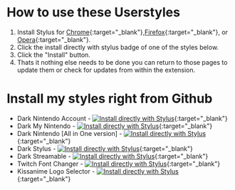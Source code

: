 # How to use these Userstyles
1. Install Stylus for [Chrome](https://chrome.google.com/webstore/detail/stylus/clngdbkpkpeebahjckkjfobafhncgmne){:target="_blank"},[Firefox](https://addons.mozilla.org/firefox/addon/styl-us/){:target="_blank"}, or [Opera](https://addons.opera.com/en/extensions/details/stylus/){:target="_blank"}. 
2. Click the install directly with stylus badge of one of the styles below.
3. Click the "Install" button.
4. Thats it nothing else needs to be done you can return to those pages to update them or check for updates from within the extension.

# Install my styles right from Github
* Dark Nintendo Account - [![Install directly with Stylus](https://img.shields.io/badge/Install%20directly%20with-Stylus-00adad.svg)](https://raw.githubusercontent.com/CodyMKW/My-Userstyles/master/Styles/Dark%20Nintendo%20Account/nintendo-account.user.css){:target="_blank"}
* Dark My Nintendo - [![Install directly with Stylus](https://img.shields.io/badge/Install%20directly%20with-Stylus-00adad.svg)](https://raw.githubusercontent.com/CodyMKW/My-Userstyles/master/Styles/Dark%20My%20Nintendo/my-nintendo.user.css){:target="_blank"}
* Dark Nintendo [All in One version] - [![Install directly with Stylus](https://img.shields.io/badge/Install%20directly%20with-Stylus-00adad.svg)](https://github.com/CodyMKW/My-Userstyles/raw/master/Styles/Dark%20Nintendo%20%5BAll%20in%20One%20version%5D/dark-nintendo-aio.user.css){:target="_blank"}
* Dark Stylus - [![Install directly with Stylus](https://img.shields.io/badge/Install%20directly%20with-Stylus-00adad.svg)](https://raw.githubusercontent.com/CodyMKW/My-Userstyles/master/Styles/Dark%20Stylus/dark-stylus.user.css){:target="_blank"}
* Dark Streamable - [![Install directly with Stylus](https://img.shields.io/badge/Install%20directly%20with-Stylus-00adad.svg)](https://raw.githubusercontent.com/CodyMKW/My-Userstyles/master/Styles/Dark%20Streamable/dark-streamable.user.css){:target="_blank"}
* Twitch Font Changer - [![Install directly with Stylus](https://img.shields.io/badge/Install%20directly%20with-Stylus-00adad.svg)](https://raw.githubusercontent.com/CodyMKW/My-Userstyles/master/Styles/Twitch%20Font%20Changer/twitch-font-changer.user.css){:target="_blank"}
* Kissanime Logo Selector - [![Install directly with Stylus](https://img.shields.io/badge/Install%20directly%20with-Stylus-00adad.svg)](https://raw.githubusercontent.com/CodyMKW/My-Userstyles/master/Styles/Kissanime%20Logo%20Selector/kissanime-logo-selector.user.css){:target="_blank"}
